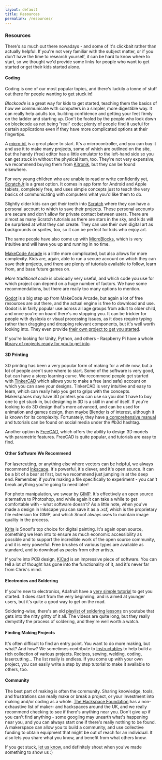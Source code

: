 ```yaml
---
layout: default
title: Resources
permalink: /resources/
---
```

### Resources ###

There's so much out there nowadays - and some of it's clickbait rather than actually helpful. If you're not very familiar with the subject matter, or if you don't have the time to research yourself, it can be hard to know where to start, so we thought we'd provide some links for people who want to get started or get their kids started alone.

#### Coding ####

Coding is one of our most popular topics, and there's luckily a tonne of stuff out there for people wanting to get stuck in!

*Blockcode* is a great way for kids to get started, teaching them the basics of how we communicate with computers in a simpler, more digestible way. It can really help adults too, building confidence and getting your feet firmly on the ladder and starting up. Don't be fooled by the people who look down on blockcode as not being "real" code; plenty of people find it useful for certain applications even if they have more complicated options at their fingertips. 

A [micro:bit](https://makecode.microbit.org/) is a great place to start. It's a microcontroller, and you can buy it and use it to make many projects, some of which are outlined on the site, but the handy (free) editor has a little emulator to the left-hand side so you can get stuck in without the physical item, too. They're not very expensive, we recommend buying them from [Kitronik](https://kitronik.co.uk/), but they can be found elsewhere.

For very young children who are unable to read or write confidently yet, [ScratchJr](https://www.scratchjr.org/) is a great option. It comes in app form for Android and Apple tablets, completely free, and uses simple concepts just to teach the very basics of communicating with computers what you'd like them to do.

Slightly older kids can get their teeth into [Scratch](https://scratch.mit.edu/) where they can have a personal account to which to save their projects. These personal accounts are secure and don't allow for private contact between users. There are almost as many Scratch tutorials as there are stars in the sky, and kids will be surprised at what they can create. They can use their own digital art as backgrounds or sprites, too, so it can be perfect for kids who enjoy art.

The same people have also come up with [MicroBlocks](https://microblocks.fun/), which is very intuitive and will have you up and running in no time.

[MakeCode Arcade](https://arcade.makecode.com/) is a little more complicated, but also allows for more complexity. Kids are, again, able to run a secure account on which they can save their projects, and there are plenty of tutorials available to follow, learn from, and base future games on.

*More traditional code* is obviously very useful, and which code you use for which project can depend on a huge number of factors. We have some recommendations, but there are really too many options to mention.

[Godot](https://godotengine.org/) is a big step up from MakeCode Arcade, but again a lot of free resources are out there, and the actual engine is free to download and use. Godot is in fairly popular use across all age groups from adult to older child, and once you're on board there's no stopping you. It can be trickier for people with dyslexia or visual processing issues, as it does require typing rather than dragging and dropping relevant components, but it's well worth looking into. They even provide [their own project to get you started](https://docs.godotengine.org/en/stable/getting_started/introduction/index.html).

If you're looking for Unity, Python, and others - Raspberry Pi have a whole [library of projects ready for you to get into](https://projects.raspberrypi.org/en/paths).

#### 3D Printing ####

3D printing has been a very popular form of making for a while now, but a lot of people aren't sure where to start. Some of the software is very good, but can have a steep learning curve. We recommend people get started with [TinkerCAD](https://www.tinkercad.com/dashboard) which allows you to make a free (and safe) account on which you can save your designs. TinkerCAD is very intuitive and easy to learn, which can really help you get to grips with the concepts. Makerspaces may have 3D printers you can use so you don't have to buy one to get stuck in, but designing in 3D is a skill in and of itself. If you're looking to do 3D design that's more advanced, and can be used for animation and games design, then maybe [Blender](https://www.blender.org/) is of interest, although it is known for its complexity. Fortunately, they have [a comprehensive manual](https://docs.blender.org/manual/en/latest/) and tutorials can be found on social media under the #b3d hashtag.

Another option is [FreeCAD](https://www.freecad.org/), which offers the ability to design 3D models with parametric features. FreeCAD is quite popular, and tutorials are easy to find.

#### Other Software We Recommend ####

For lasercutting, or anything else where vectors can be helpful, we always recommend [Inkscape](https://inkscape.org/). It's powerful, it's clever, and it's open source. It can be a bit of a bear at first, but we recommend just jumping in at the deep end. Remember, if you're making a file specifically to experiment - you can't break anything you're going to need later!

For photo manipulation, we swear by [GIMP](https://www.gimp.org/). It's effectively an open source alternative to Photoshop, and while again it can take a while to get comfortable with - what software doesn't? As a little note, when you've made a design in Inkscape you can save it as a .xcf, which is the proprietary file extension for GIMP, and which Snoof always uses to maintain image quality in the process.

[Krita](https://krita.org/en/) is Snoof's top choice for digital painting. It's again open source, something we lean into to ensure as much economic accessibility as possible and to support the incredible work of the open source community, and it is very powerful. Free brushes of various types are available as standard, and to download as packs from other artists.

If you're into PCB design, [KiCad](https://www.kicad.org/) is an impressive piece of software. You can tell a lot of thought has gone into the functionality of it, and it's never far from Chris's mind.

#### Electronics and Soldering ####

If you're new to electronics, Adafruit have a [very simple tutorial](https://learn.adafruit.com/guides/beginner) to get you started. It does start from the very beginning, and is aimed at younger users, but it's quite a good way to get on the road.

Soldering-wise, there's an old [playlist of soldering lessons](https://www.youtube.com/watch?v=vIT4ra6Mo0s&list=PL926EC0F1F93C1837) on youtube that gets into the nitty gritty of it all. The videos are quite long, but they really demystify the process of soldering, and they're well worth a watch.

#### Finding Making Projects ####

It's often difficult to find an entry point. You want to do more making, but what? And how? We sometimes contribute to [Instructables](https://www.instructables.com/) to help build a rich collection of various projects. Recipes, sewing, welding, coding, lasercutting... The list really is endless. If you come up with your own project, you can easily write a step by step tutorial to make it available to others, too.

#### Community ####

The best part of making is often the community. Sharing knowledge, tools, and frustrations can really make or break a project, or your investment into making and/or coding as a whole. [The Hackspace Foundation](https://www.hackspace.org.uk/) has a non-exhaustive list of maker- and hackspaces around the UK, and we really recommend checking to see if there's anything near you. Don't give up if you can't find anything - some googling may unearth what's happening near you, and you can always start one if there's really nothing to be found. A makerspace can allow you to build a community, and use collective funding to obtain equipment that might be out of reach for an individual. It also lets you share what you know, and benefit from what others know.

If you get stuck, [let us know](/contact/), and definitely shout when you've made something to show us :)
